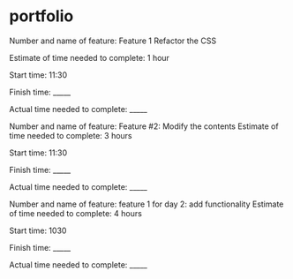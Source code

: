 # portfolio
Number and name of feature: Feature 1 Refactor the CSS

Estimate of time needed to complete: 1 hour

Start time: 11:30

Finish time: _____

Actual time needed to complete: _____

Number and name of feature: Feature #2: Modify the contents
Estimate of time needed to complete: 3 hours

Start time: 11:30

Finish time: _____

Actual time needed to complete: _____

Number and name of feature: feature 1 for day 2: add functionality
Estimate of time needed to complete: 4 hours

Start time: 1030

Finish time: _____

Actual time needed to complete: _____


